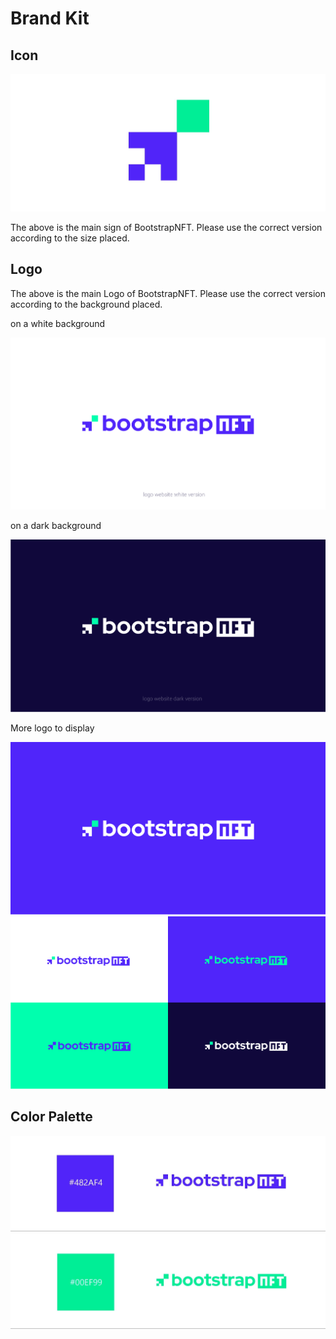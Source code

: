 # Brand Kit

## Icon

![](../asset/31.jpeg)

The above is the main sign of BootstrapNFT. Please use the correct version according to the size placed.

## Logo

The above is the main Logo of BootstrapNFT. Please use the correct version according to the background placed.

on a white background

![](../asset/32.png)


on a dark background

![](../asset/33.png)

More logo to display

![](../asset/34.png)
![](../asset/35.png)

## Color Palette
![](../asset/36.jpeg)
![](../asset/37.jpeg)
